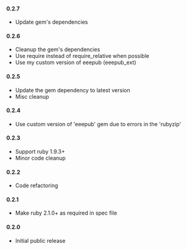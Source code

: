 #### 0.2.7

- Update gem's dependencies

#### 0.2.6

- Cleanup the gem's dependencies
- Use require instead of require_relative when possible
- Use my custom version of eeepub (eeepub_ext)

#### 0.2.5

- Update the gem dependency to latest version
- Misc cleanup

#### 0.2.4

- Use custom version of 'eeepub' gem due to errors in the 'rubyzip'

#### 0.2.3

- Support ruby 1.9.3+
- Minor code cleanup

#### 0.2.2

- Code refactoring

#### 0.2.1

- Make ruby 2.1.0+ as required in spec file

#### 0.2.0

- Initial public release
